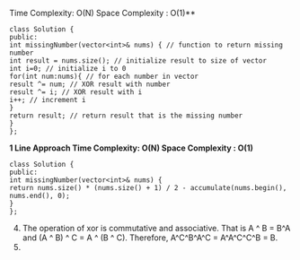 Time Complexity: O(N)
Space Complexity : O(1)**
```
class Solution {
public:
int missingNumber(vector<int>& nums) { // function to return missing number
int result = nums.size(); // initialize result to size of vector
int i=0; // initialize i to 0
for(int num:nums){ // for each number in vector
result ^= num; // XOR result with number
result ^= i; // XOR result with i
i++; // increment i
}
return result; // return result that is the missing number
}
};
```
**1 Line Approach
Time Complexity: O(N)
Space Complexity : O(1)**
```
class Solution {
public:
int missingNumber(vector<int>& nums) {
return nums.size() * (nums.size() + 1) / 2 - accumulate(nums.begin(), nums.end(), 0);
}
};
```
4. The operation of xor is commutative and associative. That is A ^ B = B^A and (A ^ B) ^ C = A ^ (B ^ C). Therefore, A^C^B^A^C = A^A^C^C^B = B.
5.